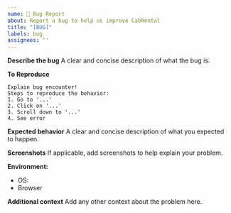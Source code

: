 ```yaml
---
name: 🐛 Bug Report
about: Report a bug to help us improve CabRental
title: "[BUG]"
labels: bug
assignees: ''
---
```


**Describe the bug**
A clear and concise description of what the bug is.

**To Reproduce**
```
Explain bug encounter!
Steps to reproduce the behavior:
1. Go to '...'
2. Click on '...'
3. Scroll down to '...'
4. See error
```

**Expected behavior**
A clear and concise description of what you expected to happen.

**Screenshots**
If applicable, add screenshots to help explain your problem.

**Environment:**
 - OS:
 - Browser

**Additional context**
Add any other context about the problem here.


